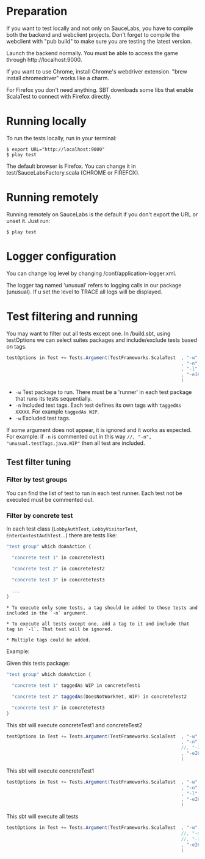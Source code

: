 Preparation
===========

If you want to test locally and not only on SauceLabs, you have to compile both the backend and webclient projects.
Don't forget to compile the webclient with "pub build" to make sure you are testing the latest version.

Launch the backend normally. You must be able to access the game through http://localhost:9000.

If you want to use Chrome, install Chrome's webdriver extension. "brew install chromedriver" works like a charm.

For Firefox you don't need anything. SBT downloads some libs that enable ScalaTest to connect with Firefox directly.


Running locally
===============

To run the tests locally, run in your terminal:

    $ export URL="http://localhost:9000"
    $ play test
    
The default browser is Firefox. You can change it in test/SauceLabsFactory.scala (CHROME or FIREFOX).


Running remotely
===============

Running remotely on SauceLabs is the default if you don't export the URL or unset it. Just run:

    $ play test


Logger configuration
====================

You can change log level by changing /conf/application-logger.xml.

The logger tag named 'unusual' refers to logging calls in our package (unusual). If u set the level to TRACE all logs
will be displayed.


Test filtering and running
==========================

You may want to filter out all tests except one. In /build.sbt, using testOptions we can select suites packages and
include/exclude tests based on tags.
```Scala
testOptions in Test += Tests.Argument(TestFrameworks.ScalaTest  , "-w", "unusual.tests.runner" // Paquete de tests
                                                                , "-n", "unusual.testTags.java.WIP" // Incluidas
                                                                , "-l", "unusual.testTags.java.DoesNotWorkYet" // Excluidas
                                                                , "-eIKNCHLPQ"
                                                                )
```

   - `-w` Test package to run. There must be a 'runner' in each test package that runs its tests sequentially.
   - `-n` Included test tags. Each test defines its own tags with `taggedAs XXXXX`. For example `taggedAs WIP`.
   - `-w` Excluded test tags.

If some argument does not appear, it is ignored and it works as expected. For example: if `-n` is commented out in this way 
`//, "-n", "unusual.testTags.java.WIP"`
then all test are included.


Test filter tuning
------------------

### Filter by test groups

You can find the list of test to run in each test runner. Each test not be executed must be commented out.


### Filter by concrete test

In each test class (`LobbyAuthTest`, `LobbyVisitorTest`, `EnterContestAuthTest`...) there are tests like:
```Scala
"test group" which doAnAction {

  "concrete test 1" in concreteTest1

  "concrete test 2" in concreteTest2

  "concrete test 3" in concreteTest3
  
  ...
}
```

    * To execute only some tests, a tag should be added to those tests and included in the `-n` argument.

    * To execute all tests except one, add a tag to it and include that tag in `-l`. That test will be ignored.

    * Multiple tags could be added.


Example:

Given this tests package:
```Scala
"test group" which doAnAction {

  "concrete test 1" taggedAs WIP in concreteTest1

  "concrete test 2" taggedAs(DoesNotWorkYet, WIP) in concreteTest2

  "concrete test 3" in concreteTest3
}
```

This sbt will execute concreteTest1 and concreteTest2
```Scala
testOptions in Test += Tests.Argument(TestFrameworks.ScalaTest  , "-w", "unusual.tests.runner"
                                                                , "-n", "unusual.testTags.java.WIP"
                                                                //, "-l", "unusual.testTags.java.DoesNotWorkYet"
                                                                , "-eIKNCHLPQ"
                                                                )
```     

This sbt will execute concreteTest1
```Scala
testOptions in Test += Tests.Argument(TestFrameworks.ScalaTest  , "-w", "unusual.tests.runner"
                                                                , "-n", "unusual.testTags.java.WIP"
                                                                , "-l", "unusual.testTags.java.DoesNotWorkYet"
                                                                , "-eIKNCHLPQ"
                                                                )
```  

This sbt will execute all tests
```Scala
testOptions in Test += Tests.Argument(TestFrameworks.ScalaTest  , "-w", "unusual.tests.runner"
                                                                //, "-n", "unusual.testTags.java.WIP"
                                                                //, "-l", "unusual.testTags.java.DoesNotWorkYet"
                                                                , "-eIKNCHLPQ"
                                                                )
```